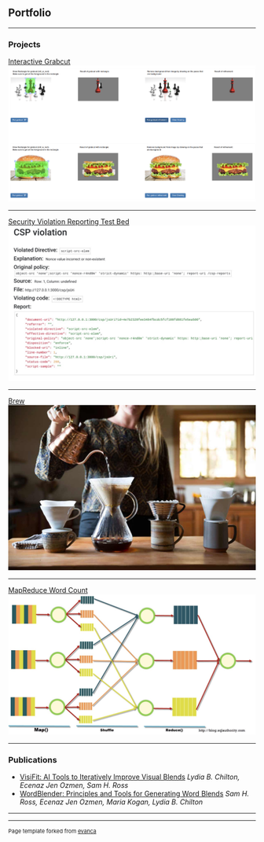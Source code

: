 ## Portfolio

---

### Projects 

[Interactive Grabcut](/https://github.com/eozmen410/interactive_grabcut)
<img src="images/grabcut_demo.png?raw=true"/>

---
[Security Violation Reporting Test Bed](https://github.com/salcho/reporting-test-bed)
<img src="images/reportingviolation.JPG?raw=true"/>


---
[Brew](https://github.com/eozmen410/brew)
<img src="images/brew_coffee.jpeg?raw=true"/>

---
[MapReduce Word Count](https://github.com/eozmen410/mapreduce_wordcount)
<img src="images/mapreduce.png?raw=true"/>

---

### Publications

- [VisiFit: AI Tools to Iteratively Improve Visual Blends](/pdf/VisiFit_CHI_2020_submission.pdf)
*Lydia B. Chilton, Ecenaz Jen Ozmen, Sam H. Ross*
- [WordBlender: Principles and Tools for Generating Word Blends](/pdf/WordBlenderSubmission.pdf)
*Sam H. Ross, Ecenaz Jen Ozmen, Maria Kogan, Lydia B. Chilton*


---




---
<p style="font-size:11px">Page template forked from <a href="https://github.com/evanca/quick-portfolio">evanca</a></p>
<!-- Remove above link if you don't want to attibute -->
